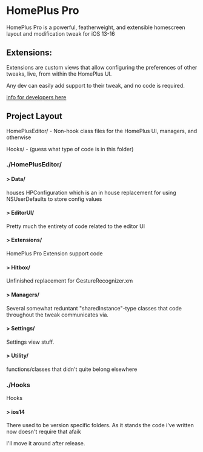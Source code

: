 # HomePlus Pro

HomePlus Pro is a powerful, featherweight, and extensible homescreen layout and modification tweak for iOS 13-16

## Extensions:
Extensions are custom views that allow configuring the preferences of other tweaks, live, from within the HomePlus UI.

Any dev can easily add support to their tweak, and no code is required.

[info for developers here](https://github.com/KritantaDev/HomePlusPro/blob/master/HomePlusEditor/Extensions/README.md)

## Project Layout

HomePlusEditor/ - Non-hook class files for the HomePlus UI, managers, and otherwise

Hooks/ - (guess what type of code is in this folder)

### ./HomePlusEditor/

#### > Data/

houses HPConfiguration which is an in house replacement for using NSUserDefaults to store config values

#### > EditorUI/

Pretty much the entirety of code related to the editor UI

#### > Extensions/

HomePlus Pro Extension support code

#### > Hitbox/

Unfinished replacement for GestureRecognizer.xm

#### > Managers/

Several somewhat reduntant "sharedInstance"-type classes that code throughout the tweak communicates via.

#### > Settings/

Settings view stuff. 

#### > Utility/

functions/classes that didn't quite belong elsewhere

### ./Hooks

Hooks

#### > ios14

There used to be version specific folders. As it stands the code i've written now doesn't require that afaik

I'll move it around after release.

